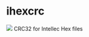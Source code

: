 # ihexcrc
![](https://github.com/knilch0r/ihexcrc/workflows/C/C++%20CI/badge.svg)
CRC32 for Intellec Hex files
